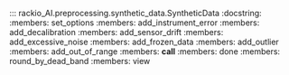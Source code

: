 ::: rackio_AI.preprocessing.synthetic_data.SyntheticData
    :docstring:
    :members: set_options 
    :members: add_instrument_error
    :members: add_decalibration
    :members: add_sensor_drift
    :members: add_excessive_noise
    :members: add_frozen_data
    :members: add_outlier
    :members: add_out_of_range
    :members: __call__
    :members: done
    :members: round_by_dead_band
    :members: view